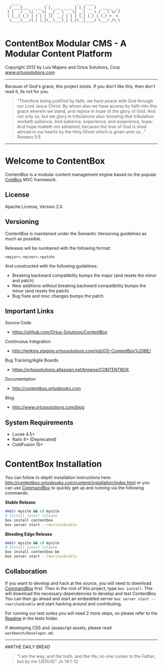 ﻿```
   ____            _             _   ____            
  / ___|___  _ __ | |_ ___ _ __ | |_| __ )  _____  __
 | |   / _ \| '_ \| __/ _ \ '_ \| __|  _ \ / _ \ \/ /
 | |__| (_) | | | | ||  __/ | | | |_| |_) | (_) >  < 
  \____\___/|_| |_|\__\___|_| |_|\__|____/ \___/_/\_\
                                                     
```

# ContentBox Modular CMS - A Modular Content Platform

Copyright 2012 by Luis Majano and Ortus Solutions, Corp
www.ortussolutions.com

----

Because of God's grace, this project exists. If you don't like this, then don't read it, its not for you.

>"Therefore being justified by faith, we have peace with God through our Lord Jesus Christ:
By whom also we have access by faith into this grace wherein we stand, and rejoice in hope of the glory of God.
And not only so, but we glory in tribulations also: knowing that tribulation worketh patience;
And patience, experience; and experience, hope:
And hope maketh not ashamed; because the love of God is shed abroad in our hearts by the 
Holy Ghost which is given unto us. ." Romans 5:5

----

# Welcome to ContentBox
ContentBox is a modular content management engine based on the popular [ColdBox](www.coldbox.org) MVC framework.

## License
Apache License, Version 2.0.

## Versioning
ContentBox is maintained under the Semantic Versioning guidelines as much as possible.

Releases will be numbered with the following format:

```
<major>.<minor>.<patch>
```

And constructed with the following guidelines:

* Breaking backward compatibility bumps the major (and resets the minor and patch)
* New additions without breaking backward compatibility bumps the minor (and resets the patch)
* Bug fixes and misc changes bumps the patch

## Important Links

Source Code
- https://github.com/Ortus-Solutions/ContentBox

Continuous Integration
- http://jenkins.staging.ortussolutions.com/job/OS-ContentBox%20BE/

Bug Tracking/Agile Boards
- https://ortussolutions.atlassian.net/browse/CONTENTBOX

Documentation
- http://contentbox.ortusbooks.com

Blog
- http://www.ortussolutions.com/blog

## System Requirements
- Lucee 4.5+
- Railo 4+ (Deprecated)
- ColdFusion 10+

# ContentBox Installation

You can follow in-depth installation instructions here: http://contentbox.ortusbooks.com/content/installation/index.html or you can use [CommandBox](http://www.ortussolutions.com/products/commandbox) to quickly get up and running via the following commands:

**Stable Release**

```bash
mkdir mysite && cd mysite
# Install latest release
box install contentbox
box server start --rewritesEnable
```

**Bleeding Edge Release**

```bash
mkdir mysite && cd mysite
# Install latest release
box install contentbox-be
box server start --rewritesEnable
```

## Collaboration

If you want to develop and hack at the source, you will need to download [CommandBox](http://www.ortussolutions.com/products/commandbox) first.  Then in the root of this project, type `box install`.  This will download the necessary dependencies to develop and test ContentBox.  You can then go ahead and start an embedded server `box server start --rewritesEnable` and start hacking around and contributing.  

For running our test suites you will need 2 more steps, so please refer to the [Readme](tests/readme.md) in the tests folder.

If developing CSS and Javascript assets, please read `workbench/Developer.md`.

---
 
###THE DAILY BREAD
 > "I am the way, and the truth, and the life; no one comes to the Father, but by me (JESUS)" Jn 14:1-12